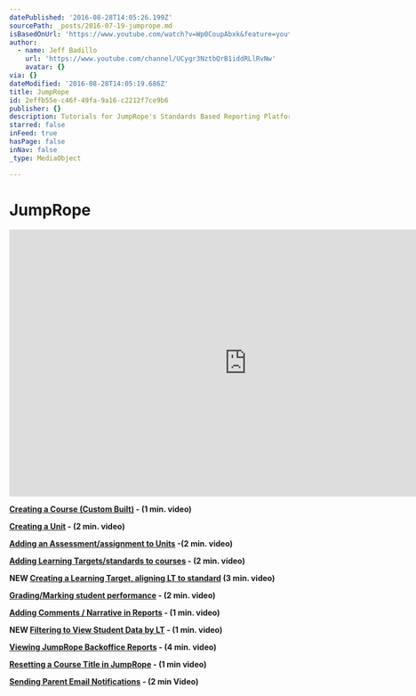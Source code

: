 ```yaml
---
datePublished: '2016-08-28T14:05:26.199Z'
sourcePath: _posts/2016-07-19-jumprope.md
isBasedOnUrl: 'https://www.youtube.com/watch?v=Wp0CoupAbxk&feature=youtu.be'
author:
  - name: Jeff Badillo
    url: 'https://www.youtube.com/channel/UCygr3NztbQrB1iddRLlRvNw'
    avatar: {}
via: {}
dateModified: '2016-08-28T14:05:19.686Z'
title: JumpRope
id: 2effb55e-c46f-49fa-9a16-c2212f7ce9b6
publisher: {}
description: Tutorials for JumpRope's Standards Based Reporting Platform.
starred: false
inFeed: true
hasPage: false
inNav: false
_type: MediaObject

---
```

# JumpRope

<iframe src="https://cdn.embedly.com/widgets/media.html?src=https%3A%2F%2Fwww.youtube.com%2Fembed%2FWp0CoupAbxk%3Ffeature%3Doembed&amp;url=http%3A%2F%2Fwww.youtube.com%2Fwatch%3Fv%3DWp0CoupAbxk&amp;image=https%3A%2F%2Fi.ytimg.com%2Fvi%2FWp0CoupAbxk%2Fhqdefault.jpg&amp;key=b7d04c9b404c499eba89ee7072e1c4f7&amp;type=text%2Fhtml&amp;schema=youtube" width="854" height="480" scrolling="no" frameborder="0" allowfullscreen="" style=""></iframe>

**[Creating a Course (Custom Built)][0] - (1 min. video)**

**[Creating a Unit][1] - (2 min. video)**

**[Adding an Assessment/assignment to Units][2] -(2 min. video)**

**[Adding Learning Targets/standards to courses][3] - (2 min. video)**

**NEW [Creating a Learning Target, aligning LT to standard][4] (3 min. video)**

**[Grading/Marking student performance][5] - (2 min. video)**

**[Adding Comments / Narrative in Reports][6] - (1 min. video)**

**NEW [Filtering to View Student Data by LT][7] - (1 min. video)**

**[Viewing JumpRope Backoffice Reports][8] - (4 min. video)**

**[Resetting a Course Title in JumpRope][9] - (1 min video)**

**[Sending Parent Email Notifications][10] - (2 min Video)**

[0]: https://drive.google.com/file/d/0B5ybqv4SueJjQ3FkemNmYWlZbUE/view?usp=sharing
[1]: https://drive.google.com/file/d/0B5ybqv4SueJjdFBNdTcyakVqbk0/view?usp=sharing
[2]: https://drive.google.com/file/d/0B5ybqv4SueJjWW12Vi15ZUtYblE/view?usp=sharing
[3]: https://drive.google.com/a/cssu.org/file/d/0B5ybqv4SueJjVlppblFBNkJXaXM/view?usp=drivesdk
[4]: https://youtu.be/Wp0CoupAbxk
[5]: https://drive.google.com/a/cssu.org/file/d/0B5ybqv4SueJjQk1ibkNGN0tvSHc/view?usp=drivesdk
[6]: https://drive.google.com/a/cssu.org/file/d/0B5ybqv4SueJjOWJLa2p1MzZMNWs/view?usp=drivesdk
[7]: https://drive.google.com/file/d/0B5ybqv4SueJjMjZrSzVIREFscUU/view
[8]: https://drive.google.com/file/d/0B5ybqv4SueJjbFRWMkgtYzdTYnM/view?usp=sharing
[9]: https://drive.google.com/a/cssu.org/file/d/0B5ybqv4SueJjYm1vdi1tQ04yQWM/view
[10]: https://drive.google.com/a/cssu.org/file/d/0B5ybqv4SueJjd01SR3psM0Z3VWs/view